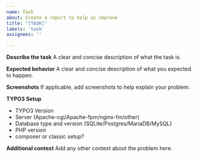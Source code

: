 ```yaml
---
name: Task
about: Create a report to help us improve
title: "[TASK]"
labels: 'task'
assignees: ''

---
```


**Describe the task**
A clear and concise description of what the task is.

**Expected behavior**
A clear and concise description of what you expected to happen.

**Screenshots**
If applicable, add screenshots to help explain your problem.

**TYPO3 Setup**
* TYPO3 Version
* Server (Apache-cgi/Apache-fpm/nginx-fm/other)
* Database type and version (SQLite/Postgres/MariaDB/MySQL)
* PHP version
* composer or classic setup?

**Additional context**
Add any other context about the problem here.
